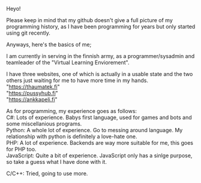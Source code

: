 Heyo!  

Please keep in mind that my github doesn't give a full picture of my programming history, as I have been programming for years but only started using git recently.  

Anyways, here's the basics of me;  

I am currently in serving in the finnish army, as a programmer/sysadmin and teamleader of the "Virtual Learning Enviorement".  

I have three websites, one of which is actually in a usable state and the two others just waiting for me to have more time in my hands.  
"https://thaumatek.fi"  
"https://pussyhub.fi"  
"https://ankkapeli.fi"  

As for programming, my experience goes as follows:  
C#: Lots of experience. Babys first language, used for games and bots and some miscellanious programs.  
Python: A whole lot of experience. Go to messing around language. My relationship with python is definitely a love-hate one.  
PHP: A lot of experience. Backends are way more suitable for me, this goes for PHP too.  
JavaScript: Quite a bit of experience. JavaScript only has a sinlge purpose, so take a guess what I have done with it.  

C/C++: Tried, going to use more.  
